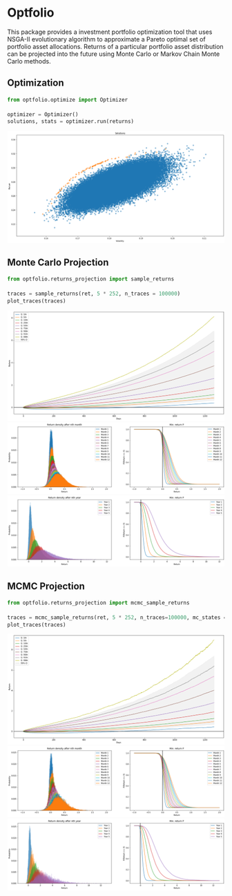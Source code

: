 # Optfolio
This package provides a investment portfolio optimization tool that uses NSGA-II evolutionary algorithm to
approximate a Pareto optimal set of portfolio asset allocations. Returns of a particular portfolio asset
distribution can be projected into the future using Monte Carlo or Markov Chain Monte Carlo methods.

## Optimization
```python
from optfolio.optimize import Optimizer

optimizer = Optimizer()
solutions, stats = optimizer.run(returns)
```
![Solutions](./img/solutions.png)

## Monte Carlo Projection
```python
from optfolio.returns_projection import sample_returns

traces = sample_returns(ret, 5 * 252, n_traces = 100000)
plot_traces(traces)
```
![MC Projection](./img/mc_proj.png)
![MC Distributions 12m](./img/mc_dist_12m.png)
![MC Distributions 12m](./img/mc_dist_5y.png)

## MCMC Projection
```python
from optfolio.returns_projection import mcmc_sample_returns

traces = mcmc_sample_returns(ret, 5 * 252, n_traces=100000, mc_states = 15, n_jobs=10)
plot_traces(traces)
```
![MCMC Projection](./img/mcmc_proj.png)
![MCMC Distributions 12m](./img/mcmc_dist_12m.png)
![MCMC Distributions 12m](./img/mcmc_dist_5y.png)
